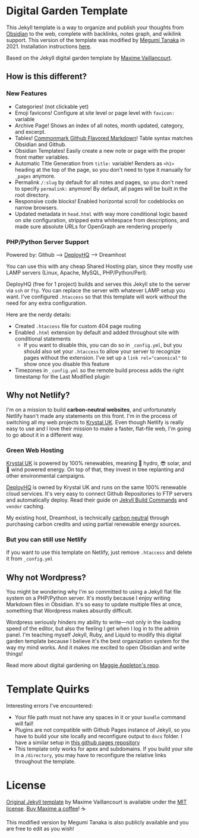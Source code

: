 # Digital Garden Template
This Jekyll template is a way to organize and publish your thoughts from [Obsidian](https://obsidian.md/) to the web, complete with backlinks, notes graph, and wikilink support. This version of the template was modified by [Megumi Tanaka](https://megumi.co) in 2021. Installation instructions <a href="https://garden.megu.space/your-first-note.html#installation">here</a>.

Based on the Jekyll digital garden template by [Maxime Vaillancourt](https://github.com/maximevaillancourt/digital-garden-jekyll-template).

## How is this different?
### New Features
- Categories! (not clickable yet)
- Emoji favicons! Configure at site level or page level with `favicon:` variable
- Archive Page! Shows an index of all notes, month updated, category, and excerpt.
- Tables! [Commonmark Github Flavored Markdown](<[Commonmark Github Flavored Markdown](https://github.com/github/jekyll-commonmark-ghpages)>)! Table syntax matches Obsidian and Github.
- Obsidian Templates! Easily create a new note or page with the proper front matter variables.
- Automatic Title Generation from `title:` variable! Renders as `<h1>` heading at the top of the page, so you don't need to type it manually for `_pages` anymore.
- Permalink `/:slug` by default for all notes and pages, so you don't need to specify `permalink:` anymore! By default, all pages will be built in the root directory.
- Responsive code blocks! Enabled horizontal scroll for codeblocks on narrow browsers.
- Updated metadata in `head.html` with way more conditional logic based on site configuration, stripped extra whitespace from descriptions, and made sure absolute URLs for OpenGraph are rendering properly

### PHP/Python Server Support
Powered by: Github --> [DeployHQ](https://www.deployhq.com/r/nx7qct) --> Dreamhost

You can use this with any cheap Shared Hosting plan, since they mostly use LAMP servers (Linux, Apache, MySQL, PHP/Python/Perl).

DeployHQ (free for 1 project) builds and serves this Jekyll site to the server via `ssh` or `ftp`. You can replace the server with whatever LAMP setup you want. I've configured `.htaccess` so that this template will work without the need for any extra configuration.

Here are the nerdy details:
- Created `.htaccess` file for custom 404 page routing
- Enabled `.html` extension by default and added throughout site with conditional statements
	- If you want to disable this, you can do so in `_config.yml`, but you should also set your `.htaccess` to allow your server to recognize pages without the extension. I've set up a `link rel="canonical"` to show once you disable this feature
- Timezones in `_config.yml` so the remote build process adds the right timestamp for the Last Modified plugin

## Why not Netlify?
I'm on a mission to build **carbon-neutral websites**, and unfortunately Netlify hasn't made any statements on this front. I'm in the process of switching all my web projects to [Krystal UK](https://krystal.uk/green). Even though Netlify is really easy to use and I love their mission to make a faster, flat-file web, I'm going to go about it in a different way.

### Green Web Hosting
[Krystal UK](https://krystal.uk/green) is powered by 100% renewables, meaning 🌊 hydro, 😎 solar, and 🍃 wind powered energy. On top of that, they invest in tree replanting and other environmental campaigns.

[DeployHQ](https://www.deployhq.com/r/nx7qct) is owned by Krystal UK and runs on the same 100% renewable cloud services. It's very easy to connect Github Repositories to FTP servers and automatically deploy. Read their guide on [Jekyll Build Commands](https://www.deployhq.com/guides/jekyll) and `vendor` caching.

My existing host, Dreamhost, is technically [carbon neutral](https://www.dreamhost.com/company/we-are-green/) through purchasing carbon credits and using partial renewable energy sources.

### But you can still use Netlify
If you want to use this template on Netlify, just remove `.htaccess` and delete it from `_config.yml`

## Why not Wordpress?
You might be wondering why I'm so committed to using a Jekyll flat file system on a PHP/Python server. It's mostly because I enjoy writing Markdown files in Obsidian. It's so easy to update multiple files at once, something that Wordpress makes absurdly difficult.

Wordpress seriously hinders my ability to write—not only in the loading speed of the editor, but also the feeling I get when I log in to the admin panel. I'm teaching myself Jekyll, Ruby, and Liquid to modify this digital garden template because I believe it's the best organization system for the way my mind works. And it makes me excited to open Obsidian and write things!

Read more about digital gardening on [Maggie Appleton's repo](https://github.com/MaggieAppleton/digital-gardeners).

# Template Quirks
Interesting errors I've encountered:
- Your file path must not have any spaces in it or your `bundle` command will fail!
- Plugins are not compatible with Github Pages instance of Jekyll, so you have to build your site locally and reconfigure output to `docs` folder. I have a similar setup in [this github pages repository](https://github.com/meewgumi/digital-garden-ghpages-template)
- This template only works for apex and subdomains. If you build your site in a `/directory`, you may have to reconfigure the relative links throughout the template.

# License
[Original Jekyll template](https://github.com/maximevaillancourt/digital-garden-jekyll-template) by Maxime Vaillancourt is available under the [MIT license](LICENSE). [Buy Maxime a coffee](https://ko-fi.com/maximevaillancourt)! ☕️

This modified version by Megumi Tanaka is also publicly available and you are free to edit as you wish!

